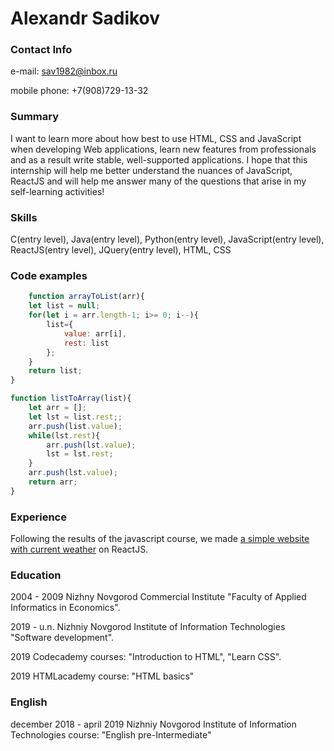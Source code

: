 # Alexandr Sadikov

### Contact Info

e-mail: sav1982@inbox.ru

mobile phone: +7(908)729-13-32

### Summary

I want to learn more about how best to use HTML, CSS and JavaScript when developing Web applications, learn new features from professionals and as a result write stable, well-supported applications. I hope that this internship will help me better understand the nuances of JavaScript, ReactJS and will help me answer many of the questions that arise in my self-learning activities!

### Skills

C(entry level), Java(entry level), Python(entry level), JavaScript(entry level), ReactJS(entry level), JQuery(entry level), HTML, CSS

### Code examples

```javascript
    function arrayToList(arr){
    let list = null;
    for(let i = arr.length-1; i>= 0; i--){
        list={
            value: arr[i],
            rest: list
        };
    }
    return list;
}

function listToArray(list){
    let arr = [];
    let lst = list.rest;;
    arr.push(list.value);
    while(lst.rest){
        arr.push(lst.value);
        lst = lst.rest;
    }
    arr.push(lst.value);
    return arr;
}
```

### Experience

Following the results of the javascript course, we made [a simple website with current weather](https://github.com/Alsadi1982/weather-report) on ReactJS.

### Education

2004 - 2009  Nizhny Novgorod Commercial Institute "Faculty of Applied Informatics in Economics".

2019 - u.n.  Nizhniy Novgorod Institute of Information Technologies  "Software development".

2019 Codecademy  courses: "Introduction to HTML", "Learn CSS".

2019 HTMLacademy course: "HTML basics"

### English

december 2018 - april 2019  Nizhniy Novgorod Institute of Information Technologies  course: "English pre-Intermediate"